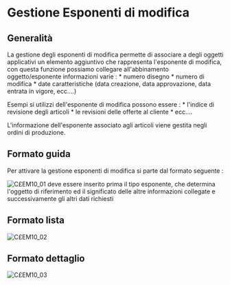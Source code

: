 # Gestione Esponenti di modifica

## Generalità
La gestione degli esponenti di modifica permette di associare a degli oggetti applicativi un elemento aggiuntivo che rappresenta l'esponente di modifica, con questa funzione possiamo collegare all'abbinamento oggetto/esponente informazioni varie : 
 \* numero disegno
 \* numero di modifica
 \* date caratteristiche (data creazione, data approvazione, data entrata in vigore, ecc....)

Esempi si utilizzi dell'esponente di modifica possono essere : 
 \* l'indice di revisione degli articoli
 \* le revisioni delle offerte al cliente
 \* ecc....

L'informazione dell'esponente associato agli articoli viene gestita negli ordini di produzione.

## Formato guida
Per attivare la gestione esponenti di modifica si parte dal formato seguente : 

![C£EM10_01](http://doc.smeup.com/immagini/MBDOC_OGG-P_C£EM10/CXEM10_01.png)
deve essere inserito prima il tipo esponente, che determina l'oggetto di riferimento ed il significato delle altre informazioni collegate e successivamente gli altri dati richiesti

## Formato lista
![C£EM10_02](http://doc.smeup.com/immagini/MBDOC_OGG-P_C£EM10/CXEM10_02.png)
## Formato dettaglio
![C£EM10_03](http://doc.smeup.com/immagini/MBDOC_OGG-P_C£EM10/CXEM10_03.png)